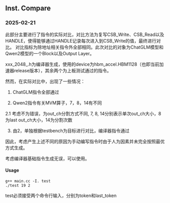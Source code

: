 ## Inst. Compare

### 2025-02-21

此部分主要进行了指令的实际对比，对比方法为复写CSB_Write、CSB_Read以及HANDLE，使得能够通过HANDLE记录每次进入到CSB_Write的值，最终进行对比。
对比指标为除地址相关指令外全部相同。此次对比的对象为ChatGLM模型和Qwen2模型的一个Block以及Output Layer。

xxx_2048_<date>.h为编译器生成，使用的device为hbm_accel.HBM1128（也即当前加速器release版本），其余两个为上板测试通过的指令。

然而，在实际对比中，出现了一些情况：

1. ChatGLM指令全部通过

2. Qwen2指令有关MVM算子，7，8，14有不同

 2.1 考虑不为错误，为out_ch分割方式不同, 7, 8, 14分别表示单次out_ch大小，8为last out_ch大小，14为分割次数

3. 由2，单独根据testbench为目标进行对比，编译器指令通过


因此，考虑产生上述不同的原因为手动编写指令时由于人为因素并未完全按照最优方式生成。

考虑编译器基础指令生成无误，可以使用。

#### Usage

```
g++ main.cc -I. test
./test 19 2
```

test必须接受两个命令行输入，分别为token和last_token

